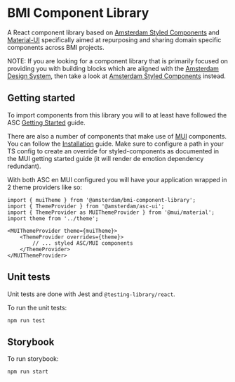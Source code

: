 # BMI Component Library

A React component library based on [Amsterdam Styled Components](https://github.com/Amsterdam/amsterdam-styled-components) and [Material-UI](https://material-ui.com/) specifically aimed at repurposing and sharing domain specific components across BMI projects.

NOTE: If you are looking for a component library that is primarily focused on providing you with building blocks which are aligned with the [Amsterdam Design System](https://designsystem.amsterdam.nl/7awj1hc9f/p/39359e-design-system), then take a look at [Amsterdam Styled Components](https://github.com/Amsterdam/amsterdam-styled-components) instead.


## Getting started

To import components from this library you will to at least have followed the ASC [Getting Started](https://github.com/Amsterdam/amsterdam-styled-components/blob/main/docs/GETTING_STARTED.md) guide. 

There are also a number of components that make use of [MUI](https://mui.com/) components. You can follow the 
[Installation](https://mui.com/material-ui/getting-started/installation/) guide.
Make sure to configure a path in your TS config to create an override for styled-components as documented in the MUI 
getting started guide (it will render de emotion dependency redundant).

With both ASC en MUI configured you will have your application wrapped in 2 theme providers like so:
```tsx
import { muiTheme } from '@amsterdam/bmi-component-library';
import { ThemeProvider } from '@amsterdam/asc-ui';
import { ThemeProvider as MUIThemeProvider } from '@mui/material';
import theme from '../theme';

<MUIThemeProvider theme={muiTheme}>
	<ThemeProvider overrides={theme}>
		// ... styled ASC/MUI components
	</ThemeProvider>
</MUIThemeProvider>
```

## Unit tests

Unit tests are done with Jest and `@testing-library/react`.

To run the unit tests:
```shell
npm run test
```

## Storybook

To run storybook:
```shell
npm run start
```
